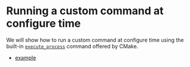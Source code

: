 # Running a custom command at configure time

We will show how to run a custom command at configure time using the built-in
[`execute_process`] command offered by CMake.

[`execute_process`]: https://cmake.org/cmake/help/latest/command/execute_process.html


- [example](example/)
